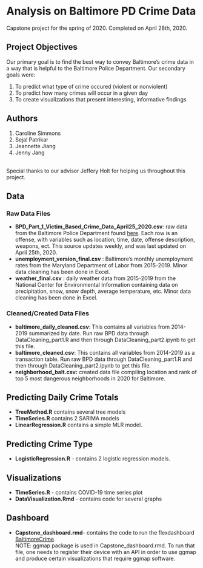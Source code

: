 # Analysis on Baltimore PD Crime Data
Capstone project for the spring of 2020. Completed on April 28th, 2020. 

## Project Objectives
Our primary goal is to find the best way to convey Baltimore’s crime data in a way that is helpful to the Baltimore Police Department. Our secondary goals were:

1) To predict what type of crime occured (violent or nonviolent)
2) To predict how many crimes will occur in a given day
3) To create visualizations that present interesting, informative findings

## Authors
1) Caroline Simmons
2) Sejal Patrikar
3) Jeannette Jiang
4) Jenny Jang <br />
<br />
Special thanks to our advisor Jeffery Holt for helping us throughout this project. 

## Data
### Raw Data Files
* **BPD_Part_1_Victim_Based_Crime_Data_April25_2020.csv**: raw data from the Baltimore Police Department found [here](https://data.baltimorecity.gov/Public-Safety/BPD-Part-1-Victim-Based-Crime-Data/wsfq-mvij/data). Each row is an offense, with variables such as location, time, date, offense description, weapons, ect. This source updates weekly, and was last updated on April 25th, 2020.
* **unemployment_version_final.csv** : Baltimore’s monthly unemployment rates from the Maryland Department of Labor from 2015-2019. Minor data cleaning has been done in Excel.
* **weather_final.csv** : daily weather data from 2015-2019 from the National Center for Environmental Information containing data on precipitation, snow, snow depth, average temperature, etc. Minor data cleaning has been done in Excel.

### Cleaned/Created Data Files
* **baltimore_daily_cleaned.csv**: This contains all variables from 2014-2019 summarized by date. Run raw BPD data through DataCleaning_part1.R and then through DataCleaning_part2.ipynb to get this file.
* **baltimore_cleaned.csv**: This contains all variables from 2014-2019 as a transaction table. Run raw BPD data through DataCleaning_part1.R and then through DataCleaning_part2.ipynb to get this file.
* **neighborhood_balt.csv:** created data file compiling location and rank of top 5 most dangerous neighborhoods in 2020 for Baltimore.

## Predicting Daily Crime Totals
* **TreeMethod.R** contains several tree models
* **TimeSeries.R** contains 2 SARIMA models
* **LinearRegression.R** contains a simple MLR model.

## Predicting Crime Type
* **LogisticRegression.R** - contains 2 logistic regression models.

## Visualizations
* **TimeSeries.R** - contains COVID-19 time series plot
* **DataVisualization.Rmd** - contains code for several graphs

## Dashboard
* **Capstone_dashboard.rmd**- contains the code to run the flexdashboard [BaltimoreCrime](https://rpubs.com/jj_99/baltimorepdcrime). <br /> NOTE: ggmap package is used in Capstone_dashboard.rmd. To run that file, one needs to register their device with an API in order to use ggmap and produce certain visualizations that require ggmap software.
